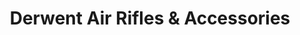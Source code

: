 ---
title: "Derwent Air Rifles & Accessories"
url: /cockermouth/derwent-air-rifles-and-accessories/
shop: weapons
---